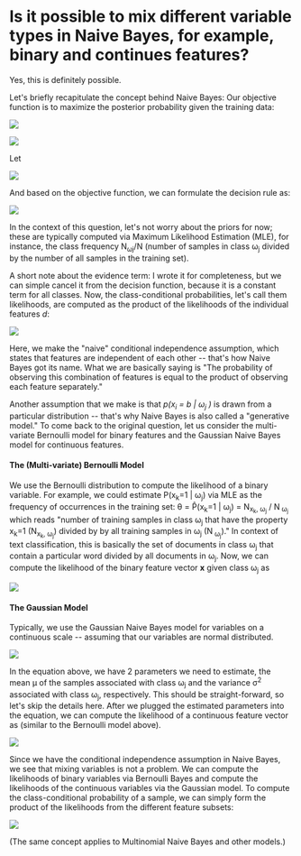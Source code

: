 # Is it possible to mix different variable types in Naive Bayes, for example, binary and continues features?


Yes, this is definitely possible.


Let's briefly recapitulate the concept behind Naive Bayes: Our objective function is to maximize the posterior probability given the training data:


![](./naive-bayes-vartypes/bayes-theorem-in-words.png)


![](./naive-bayes-vartypes/bayes-theorem.png)

Let

![](./naive-bayes-vartypes/bayes-theorem-notation.png)


And based on the objective function, we can formulate the decision rule as:


![](./naive-bayes-vartypes/naive-bayes-decision.png)


In the context of this question, let's not worry about the priors for now; these are typically computed via Maximum Likelihood Estimation (MLE), for instance, the class frequency N<sub>&omega;</sub><sub>j</sub>/N (number of samples in class &omega;<sub>j</sub> divided by the number of all samples in the training set).

A short note about the evidence term: I wrote it for completeness, but we can simple cancel it from the decision function, because it is a constant term for all classes.
Now, the class-conditional probabilities, let's call them likelihoods, are computed as the product of the likelihoods of the individual features *d*:


![](./naive-bayes-vartypes/naive-bayes-likelihood.png)


Here, we make the "naive" conditional independence assumption, which states that features are independent of each other -- that's how Naive Bayes got its name. What we are basically saying is "The probability of observing this combination of features is equal to the product of observing each feature separately."

Another assumption that we make is that *p(x<sub>i</sub> = b | &omega;<sub>j</sub> )* is drawn from a particular distribution -- that's why Naive Bayes is also called a "generative model."
To come back to the original question, let us consider the multi-variate Bernoulli model for binary features and the Gaussian Naive Bayes model for continuous features.


#### The (Multi-variate) Bernoulli Model


We use the Bernoulli distribution to compute the likelihood of a binary variable.
For example, we could estimate P(x<sub>k</sub>=1 | &omega;<sub>j</sub>) via MLE as the frequency of occurrences in the training set:
&theta; = P&#770;(x<sub>k</sub>=1 | &omega;<sub>j</sub>) = N<sub>x<sub>k</sub>, &omega;<sub>j</sub></sub> / N<sub> &omega;<sub>j</sub></sub>  
which reads "number of training samples in class &omega;<sub>j</sub> that have the property x<sub>k</sub>=1 (N<sub>x<sub>k</sub>, &omega;<sub>j</sub></sub>) divided by by all training samples in &omega;<sub>j</sub></sub> (N<sub> &omega;<sub>j</sub></sub>)." In context of text classification, this is basically the set of documents in class &omega;<sub>j</sub> that contain a particular word divided by all documents in &omega;<sub>j</sub>.
Now, we can compute the likelihood of the binary feature vector **x** given class &omega;<sub>j</sub> as

![](./naive-bayes-vartypes/likelihood-bernoulli.png)

#### The Gaussian Model

Typically, we use the Gaussian Naive Bayes model for variables on a continuous scale -- assuming that our variables are normal distributed.

![](./naive-bayes-vartypes/gaussian-likelihood.png)

In the equation above, we have 2 parameters we need to estimate, the mean &mu; of the samples associated with class &omega;<sub>j</sub> and the variance &sigma;<sup>2</sup> associated with class &omega;<sub>j</sub>, respectively. This should be straight-forward, so let's skip the details here. After we plugged the estimated parameters into the equation, we can compute the likelihood of a continuous feature vector as (similar to the Bernoulli model above).

![](./naive-bayes-vartypes/naive-bayes-likelihood_shorter.png)

Since we have the conditional independence assumption in Naive Bayes, we see that mixing variables is not a problem. We can compute the likelihoods of binary variables via Bernoulli Bayes and compute the likelihoods of the continuous variables via the Gaussian model. To compute the class-conditional probability of a sample, we can simply form the product of the likelihoods from the different feature subsets:

![](./naive-bayes-vartypes/combined.png)   

(The same concept applies to Multinomial Naive Bayes and other models.)
